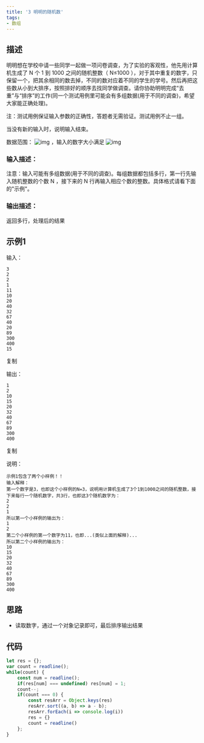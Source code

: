 ```yaml
---
title: '3 明明的随机数'
tags:
- 数组
---
```


## 描述

明明想在学校中请一些同学一起做一项问卷调查，为了实验的客观性，他先用计算机生成了 N 个 1 到 1000 之间的随机整数（ N≤1000 ），对于其中重复的数字，只保留一个，把其余相同的数去掉，不同的数对应着不同的学生的学号。然后再把这些数从小到大排序，按照排好的顺序去找同学做调查。请你协助明明完成“去重”与“排序”的工作(同一个测试用例里可能会有多组数据(用于不同的调查)，希望大家能正确处理)。



注：测试用例保证输入参数的正确性，答题者无需验证。测试用例不止一组。

当没有新的输入时，说明输入结束。

数据范围： ![img](https://www.nowcoder.com/equation?tex=1%20%5Cle%20n%20%5Cle%201000%20%5C) ，输入的数字大小满足 ![img](https://www.nowcoder.com/equation?tex=1%20%5Cle%20val%20%5Cle%20500%20%5C)

### 输入描述：

注意：输入可能有多组数据(用于不同的调查)。每组数据都包括多行，第一行先输入随机整数的个数 N ，接下来的 N 行再输入相应个数的整数。具体格式请看下面的"示例"。

### 输出描述：

返回多行，处理后的结果

## 示例1

输入：

```
3
2
2
1
11
10
20
40
32
67
40
20
89
300
400
15
```

复制

输出：

```
1
2
10
15
20
32
40
67
89
300
400
```

复制

说明：

```
示例1包含了两个小样例！！  
输入解释：
第一个数字是3，也即这个小样例的N=3，说明用计算机生成了3个1到1000之间的随机整数，接下来每行一个随机数字，共3行，也即这3个随机数字为：
2
2
1
所以第一个小样例的输出为：
1
2
第二个小样例的第一个数字为11，也即...(类似上面的解释)...
所以第二个小样例的输出为：
10
15
20
32
40
67
89
300
400   
```

## 思路

- 读取数字，通过一个对象记录即可，最后排序输出结果


## 代码

```js
let res = {};
var count = readline();
while(count) {
    const num = readline();
    if(res[num] === undefined) res[num] = 1;
    count--;
    if(count === 0) {
        const resArr = Object.keys(res)
        resArr.sort((a, b) => a - b);
        resArr.forEach(i => console.log(i))
        res = {}
        count = readline()
    };
}

```

